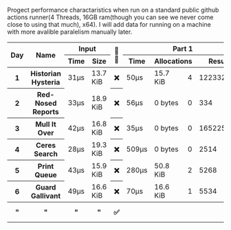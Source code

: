 Progect performance charactaristics when run on a standard public github actions runner(4 Threads, 16GB ram(though you can see we never come close to using that much), x64). I will add data for running on a machine with more avalible paralelism manually later.
<table>
  <thread>
    <tr>
      <th rowspan="2">Day</th>
      <th rowspan="2">Name</th>
      <th colspan="2">Input</th>
      <th rowspan="2">🔢🧵</th>
      <th colspan="4">Part 1</th>
      <th colspan="4">Part 2</th>
    </tr>
    <tr>
      <th>Time</th>
      <th>Size</th>
      <th>Time</th>
      <th colspan="2">Allocations</th>
      <th>Result</th>
      <th>Time</th>
      <th colspan="2">Allocations</th>
      <th>Result</th>
    </tr>
  </thread>
  <tbody id="results">
<tr>
<th>1</th>
<th>Historian Hysteria</th>
<td>31µs</td>
<td>13.7 KiB</td>
<th>❌</th>
<td>50µs</td>
<td>15.7 KiB</td><td>4</td>
<td>1223326</td>
<td>52µs</td>
<td>15.7 KiB</td><td>4</td>
<td>21070419</td>
</tr>
<tr>
<th>2</th>
<th>Red-Nosed Reports</th>
<td>33µs</td>
<td>18.9 KiB</td>
<th>❌</th>
<td>56µs</td>
<td>0 bytes</td><td>0</td>
<td>334</td>
<td>153µs</td>
<td>0 bytes</td><td>0</td>
<td>400</td>
</tr>
<tr>
<th>3</th>
<th>Mull It Over</th>
<td>42µs</td>
<td>16.8 KiB</td>
<th>❌</th>
<td>35µs</td>
<td>0 bytes</td><td>0</td>
<td>165225049</td>
<td>61µs</td>
<td>0 bytes</td><td>0</td>
<td>108830766</td>
</tr>
<tr>
<th>4</th>
<th>Ceres Search</th>
<td>28µs</td>
<td>19.3 KiB</td>
<th>❌</th>
<td>509µs</td>
<td>0 bytes</td><td>0</td>
<td>2514</td>
<td>199µs</td>
<td>0 bytes</td><td>0</td>
<td>1888</td>
</tr>
<tr>
<th>5</th>
<th>Print Queue</th>
<td>43µs</td>
<td>15.9 KiB</td>
<th>❌</th>
<td>280µs</td>
<td>50.8 KiB</td><td>2</td>
<td>5268</td>
<td>351µs</td>
<td>50.8 KiB</td><td>2</td>
<td>5799</td>
</tr>
<tr>
<th>6</th>
<th>Guard Gallivant</th>
<td>49µs</td>
<td>16.6 KiB</td>
<th>❌</th>
<td>70µs</td>
<td>16.6 KiB</td><td>1</td>
<td>5534</td>
<td>28ms</td>
<td>17.6 KiB</td><td>2</td>
<td>2262</td>
</tr>
<tr>
<th>"</th>
<th>"</th>
<th>"</th>
<th>"</th>
<th>✅</th>
<th></th>
<th></th>
<th></th>
<th></th>
<td>11ms</td>
<td>42.1 KiB</td><td>29</td>
<td>2262</td>
</tr>
</tbody>
</table>
